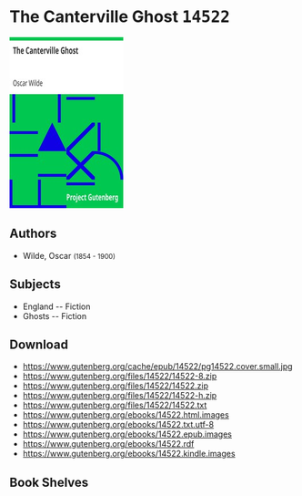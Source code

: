 # The Canterville Ghost <kbd>14522</kbd>

![](./cover.medium.jpg "")

## Authors


 - Wilde, Oscar <small>(1854 - 1900)</small>

## Subjects


 - England -- Fiction
 - Ghosts -- Fiction

## Download


 - https://www.gutenberg.org/cache/epub/14522/pg14522.cover.small.jpg
 - https://www.gutenberg.org/files/14522/14522-8.zip
 - https://www.gutenberg.org/files/14522/14522.zip
 - https://www.gutenberg.org/files/14522/14522-h.zip
 - https://www.gutenberg.org/files/14522/14522.txt
 - https://www.gutenberg.org/ebooks/14522.html.images
 - https://www.gutenberg.org/ebooks/14522.txt.utf-8
 - https://www.gutenberg.org/ebooks/14522.epub.images
 - https://www.gutenberg.org/ebooks/14522.rdf
 - https://www.gutenberg.org/ebooks/14522.kindle.images

## Book Shelves


